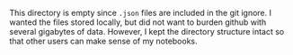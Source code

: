 This directory is empty since `.json` files are included in the git ignore. I wanted the files stored locally, but did not want to burden github with several gigabytes of data. However, I kept the directory structure intact so that other users can make sense of my notebooks. 